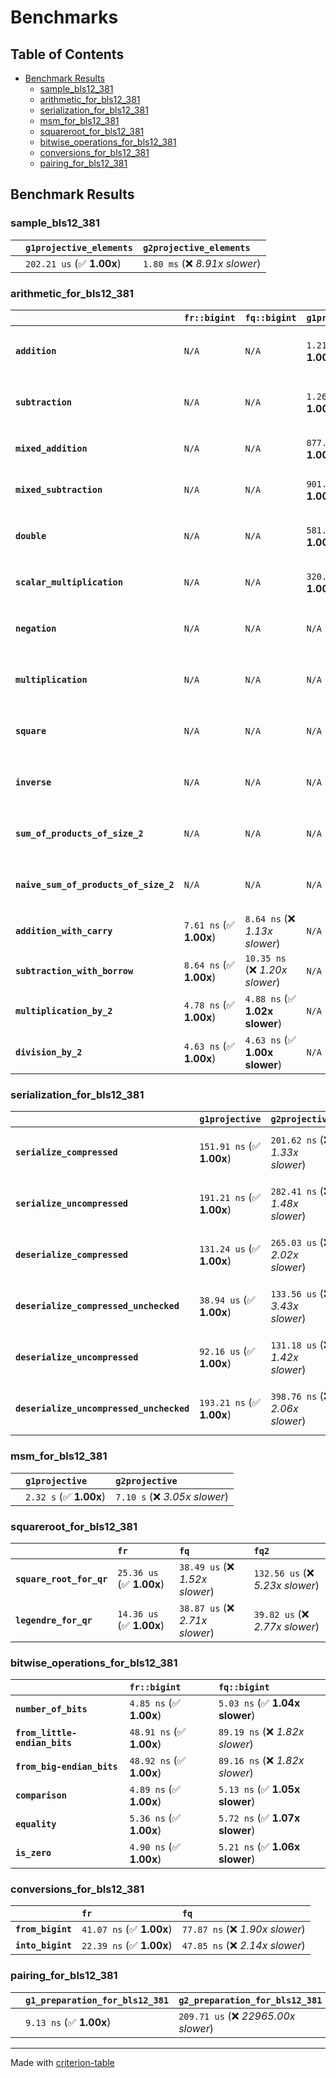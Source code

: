 # Benchmarks

## Table of Contents

- [Benchmark Results](#benchmark-results)
    - [sample_bls12_381](#sample_bls12_381)
    - [arithmetic_for_bls12_381](#arithmetic_for_bls12_381)
    - [serialization_for_bls12_381](#serialization_for_bls12_381)
    - [msm_for_bls12_381](#msm_for_bls12_381)
    - [squareroot_for_bls12_381](#squareroot_for_bls12_381)
    - [bitwise_operations_for_bls12_381](#bitwise_operations_for_bls12_381)
    - [conversions_for_bls12_381](#conversions_for_bls12_381)
    - [pairing_for_bls12_381](#pairing_for_bls12_381)

## Benchmark Results

### sample_bls12_381

|        | `g1projective_elements`          | `g2projective_elements`           |
|:-------|:---------------------------------|:--------------------------------- |
|        | `202.21 us` (✅ **1.00x**)        | `1.80 ms` (❌ *8.91x slower*)      |

### arithmetic_for_bls12_381

|                                       | `fr::bigint`            | `fq::bigint`                    | `g1projective`            | `g2projective`                   | `fq2`                            | `fq12`                            | `fq`                             | `fr`                              |
|:--------------------------------------|:------------------------|:--------------------------------|:--------------------------|:---------------------------------|:---------------------------------|:----------------------------------|:---------------------------------|:--------------------------------- |
| **`addition`**                        | `N/A`                   | `N/A`                           | `1.21 us` (✅ **1.00x**)   | `3.99 us` (❌ *3.31x slower*)     | `23.46 ns` (🚀 **51.45x faster**) | `199.32 ns` (🚀 **6.06x faster**)  | `12.57 ns` (🚀 **96.05x faster**) | `8.66 ns` (🚀 **139.31x faster**)  |
| **`subtraction`**                     | `N/A`                   | `N/A`                           | `1.26 us` (✅ **1.00x**)   | `4.04 us` (❌ *3.21x slower*)     | `23.46 ns` (🚀 **53.58x faster**) | `158.28 ns` (🚀 **7.94x faster**)  | `12.72 ns` (🚀 **98.85x faster**) | `8.79 ns` (🚀 **143.01x faster**)  |
| **`mixed_addition`**                  | `N/A`                   | `N/A`                           | `877.56 ns` (✅ **1.00x**) | `2.85 us` (❌ *3.25x slower*)     | `N/A`                            | `N/A`                             | `N/A`                            | `N/A`                             |
| **`mixed_subtraction`**               | `N/A`                   | `N/A`                           | `901.83 ns` (✅ **1.00x**) | `2.90 us` (❌ *3.21x slower*)     | `N/A`                            | `N/A`                             | `N/A`                            | `N/A`                             |
| **`double`**                          | `N/A`                   | `N/A`                           | `581.61 ns` (✅ **1.00x**) | `1.79 us` (❌ *3.08x slower*)     | `12.47 ns` (🚀 **46.63x faster**) | `74.42 ns` (🚀 **7.82x faster**)   | `7.27 ns` (🚀 **80.05x faster**)  | `6.13 ns` (🚀 **94.92x faster**)   |
| **`scalar_multiplication`**           | `N/A`                   | `N/A`                           | `320.16 us` (✅ **1.00x**) | `965.05 us` (❌ *3.01x slower*)   | `N/A`                            | `N/A`                             | `N/A`                            | `N/A`                             |
| **`negation`**                        | `N/A`                   | `N/A`                           | `N/A`                     | `N/A`                            | `22.27 ns` (❌ *3.61x slower*)    | `101.44 ns` (❌ *16.45x slower*)   | `18.08 ns` (❌ *2.93x slower*)    | `6.17 ns` (✅ **1.00x**)           |
| **`multiplication`**                  | `N/A`                   | `N/A`                           | `N/A`                     | `N/A`                            | `244.32 ns` (❌ *5.31x slower*)   | `6.26 us` (❌ *136.21x slower*)    | `76.32 ns` (❌ *1.66x slower*)    | `45.97 ns` (✅ **1.00x**)          |
| **`square`**                          | `N/A`                   | `N/A`                           | `N/A`                     | `N/A`                            | `173.47 ns` (❌ *4.58x slower*)   | `4.41 us` (❌ *116.28x slower*)    | `65.10 ns` (❌ *1.72x slower*)    | `37.89 ns` (✅ **1.00x**)          |
| **`inverse`**                         | `N/A`                   | `N/A`                           | `N/A`                     | `N/A`                            | `15.14 us` (❌ *2.13x slower*)    | `25.47 us` (❌ *3.58x slower*)     | `14.82 us` (❌ *2.08x slower*)    | `7.12 us` (✅ **1.00x**)           |
| **`sum_of_products_of_size_2`**       | `N/A`                   | `N/A`                           | `N/A`                     | `N/A`                            | `528.38 ns` (❌ *6.32x slower*)   | `12.85 us` (❌ *153.57x slower*)   | `116.36 ns` (❌ *1.39x slower*)   | `83.65 ns` (✅ **1.00x**)          |
| **`naive_sum_of_products_of_size_2`** | `N/A`                   | `N/A`                           | `N/A`                     | `N/A`                            | `519.56 ns` (❌ *5.77x slower*)   | `12.76 us` (❌ *141.74x slower*)   | `163.32 ns` (❌ *1.81x slower*)   | `90.00 ns` (✅ **1.00x**)          |
| **`addition_with_carry`**             | `7.61 ns` (✅ **1.00x**) | `8.64 ns` (❌ *1.13x slower*)    | `N/A`                     | `N/A`                            | `N/A`                            | `N/A`                             | `N/A`                            | `N/A`                             |
| **`subtraction_with_borrow`**         | `8.64 ns` (✅ **1.00x**) | `10.35 ns` (❌ *1.20x slower*)   | `N/A`                     | `N/A`                            | `N/A`                            | `N/A`                             | `N/A`                            | `N/A`                             |
| **`multiplication_by_2`**             | `4.78 ns` (✅ **1.00x**) | `4.88 ns` (✅ **1.02x slower**)  | `N/A`                     | `N/A`                            | `N/A`                            | `N/A`                             | `N/A`                            | `N/A`                             |
| **`division_by_2`**                   | `4.63 ns` (✅ **1.00x**) | `4.63 ns` (✅ **1.00x slower**)  | `N/A`                     | `N/A`                            | `N/A`                            | `N/A`                             | `N/A`                            | `N/A`                             |

### serialization_for_bls12_381

|                                          | `g1projective`            | `g2projective`                   | `fr`                               | `fq`                               | `fq2`                              | `fq12`                            |
|:-----------------------------------------|:--------------------------|:---------------------------------|:-----------------------------------|:-----------------------------------|:-----------------------------------|:--------------------------------- |
| **`serialize_compressed`**               | `151.91 ns` (✅ **1.00x**) | `201.62 ns` (❌ *1.33x slower*)   | `32.53 ns` (🚀 **4.67x faster**)    | `57.22 ns` (🚀 **2.65x faster**)    | `111.19 ns` (✅ **1.37x faster**)   | `712.44 ns` (❌ *4.69x slower*)    |
| **`serialize_uncompressed`**             | `191.21 ns` (✅ **1.00x**) | `282.41 ns` (❌ *1.48x slower*)   | `33.12 ns` (🚀 **5.77x faster**)    | `54.64 ns` (🚀 **3.50x faster**)    | `111.20 ns` (✅ **1.72x faster**)   | `712.27 ns` (❌ *3.73x slower*)    |
| **`deserialize_compressed`**             | `131.24 us` (✅ **1.00x**) | `265.03 us` (❌ *2.02x slower*)   | `52.14 ns` (🚀 **2517.34x faster**) | `95.28 ns` (🚀 **1377.48x faster**) | `213.29 ns` (🚀 **615.33x faster**) | `1.33 us` (🚀 **98.75x faster**)   |
| **`deserialize_compressed_unchecked`**   | `38.94 us` (✅ **1.00x**)  | `133.56 us` (❌ *3.43x slower*)   | `52.23 ns` (🚀 **745.49x faster**)  | `95.35 ns` (🚀 **408.40x faster**)  | `213.43 ns` (🚀 **182.44x faster**) | `1.33 us` (🚀 **29.32x faster**)   |
| **`deserialize_uncompressed`**           | `92.16 us` (✅ **1.00x**)  | `131.18 us` (❌ *1.42x slower*)   | `51.88 ns` (🚀 **1776.47x faster**) | `95.38 ns` (🚀 **966.14x faster**)  | `212.93 ns` (🚀 **432.80x faster**) | `1.33 us` (🚀 **69.37x faster**)   |
| **`deserialize_uncompressed_unchecked`** | `193.21 ns` (✅ **1.00x**) | `398.76 ns` (❌ *2.06x slower*)   | `52.08 ns` (🚀 **3.71x faster**)    | `95.44 ns` (🚀 **2.02x faster**)    | `212.96 ns` (✅ **1.10x slower**)   | `1.33 us` (❌ *6.87x slower*)      |

### msm_for_bls12_381

|        | `g1projective`          | `g2projective`                 |
|:-------|:------------------------|:------------------------------ |
|        | `2.32 s` (✅ **1.00x**)  | `7.10 s` (❌ *3.05x slower*)    |

### squareroot_for_bls12_381

|                          | `fr`                     | `fq`                            | `fq2`                             |
|:-------------------------|:-------------------------|:--------------------------------|:--------------------------------- |
| **`square_root_for_qr`** | `25.36 us` (✅ **1.00x**) | `38.49 us` (❌ *1.52x slower*)   | `132.56 us` (❌ *5.23x slower*)    |
| **`legendre_for_qr`**    | `14.36 us` (✅ **1.00x**) | `38.87 us` (❌ *2.71x slower*)   | `39.82 us` (❌ *2.77x slower*)     |

### bitwise_operations_for_bls12_381

|                               | `fr::bigint`             | `fq::bigint`                     |
|:------------------------------|:-------------------------|:-------------------------------- |
| **`number_of_bits`**          | `4.85 ns` (✅ **1.00x**)  | `5.03 ns` (✅ **1.04x slower**)   |
| **`from_little-endian_bits`** | `48.91 ns` (✅ **1.00x**) | `89.19 ns` (❌ *1.82x slower*)    |
| **`from_big-endian_bits`**    | `48.92 ns` (✅ **1.00x**) | `89.16 ns` (❌ *1.82x slower*)    |
| **`comparison`**              | `4.89 ns` (✅ **1.00x**)  | `5.13 ns` (✅ **1.05x slower**)   |
| **`equality`**                | `5.36 ns` (✅ **1.00x**)  | `5.72 ns` (✅ **1.07x slower**)   |
| **`is_zero`**                 | `4.90 ns` (✅ **1.00x**)  | `5.21 ns` (✅ **1.06x slower**)   |

### conversions_for_bls12_381

|                   | `fr`                     | `fq`                             |
|:------------------|:-------------------------|:-------------------------------- |
| **`from_bigint`** | `41.07 ns` (✅ **1.00x**) | `77.87 ns` (❌ *1.90x slower*)    |
| **`into_bigint`** | `22.39 ns` (✅ **1.00x**) | `47.85 ns` (❌ *2.14x slower*)    |

### pairing_for_bls12_381

|        | `g1_preparation_for_bls12_381`          | `g2_preparation_for_bls12_381`          | `miller_loop_for_bls12_381`          | `final_exponentiation_for_bls12_381`          | `full_pairing_for_bls12_381`           |
|:-------|:----------------------------------------|:----------------------------------------|:-------------------------------------|:----------------------------------------------|:-------------------------------------- |
|        | `9.13 ns` (✅ **1.00x**)                 | `209.71 us` (❌ *22965.00x slower*)      | `592.69 us` (❌ *64903.76x slower*)   | `1.06 ms` (❌ *116607.15x slower*)             | `1.88 ms` (❌ *206040.43x slower*)      |

---
Made with [criterion-table](https://github.com/nu11ptr/criterion-table)

